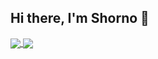 ## Hi there, I'm Shorno 👋

<a href="https://github.com/anuraghazra/github-readme-stats">
  <img  align="center"   src="https://github-readme-stats.vercel.app/api/top-langs/?username=shorno&layout=compact" />
</a>
<a href="https://github.com/anuraghazra/convoychat">
  <img  align="center"  src="https://github-readme-stats.vercel.app/api/wakatime?username=MrShorno&layout=compact" />
</a>

